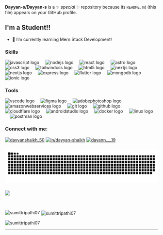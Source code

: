 **Dayyan-s/Dayyan-s** is a ✨ _special_ ✨ repository because its `README.md` (this file) appears on your GitHub profile.


## I'm a Student!!

- 🌱 I’m currently learning Mern Stack Development!


### Skills
<div align="left">
  <img src="https://skillicons.dev/icons?i=js" height="30" alt="javascript logo"  />
  <img width="12"  />
  <img src="https://skillicons.dev/icons?i=nodejs" height="30" alt="nodejs logo"  />
  <img width="12"  />
  <img src="https://skillicons.dev/icons?i=react" height="30" alt="react logo"  />
  <img width="12"  />
  <img src="https://skillicons.dev/icons?i=redux" height="30" alt="astro logo"  />
  <img width="12"  />
  <img src="https://skillicons.dev/icons?i=css" height="30" alt="css3 logo"  />
  <img width="12"  />
  <img src="https://skillicons.dev/icons?i=tailwind" height="30" alt="tailwindcss logo"  />
  <img width="12"  />
  <img src="https://skillicons.dev/icons?i=html" height="30" alt="html5 logo"  />
  <img width="12"  />
  <img src="https://skillicons.dev/icons?i=nextjs" height="30" alt="nextjs logo"  />
  <img width="12"  />
  <img src="https://skillicons.dev/icons?i=svelte" height="30" alt="nextjs logo"  />
  <img width="12"  />
  <img src="https://skillicons.dev/icons?i=express" height="30" alt="express logo"  />
  <img width="12"  />
  <img src="https://skillicons.dev/icons?i=flutter" height="30" alt="flutter logo"  />
  <img width="12"  />
  <img src="https://skillicons.dev/icons?i=mongodb" height="30" alt="mongodb logo"  />
  <img width="12"  />
  <img src="https://skillicons.dev/icons?i=firebase" height="30" alt="ionic logo"  />
</div>

###
### Tools
<div align="left">
  <img src="https://skillicons.dev/icons?i=vscode" height="30" alt="vscode logo"  />
  <img width="12"  />
  <img src="https://skillicons.dev/icons?i=figma" height="30" alt="figma logo"  />
  <img width="12"  />
  <img src="https://cdn.simpleicons.org/adobephotoshop/31A8FF" height="30" alt="adobephotoshop logo"  />
  <img width="12"  />
  <img src="https://skillicons.dev/icons?i=aws" height="30" alt="amazonwebservices logo"  />
  <img width="12"  />
  <img src="https://skillicons.dev/icons?i=git" height="30" alt="git logo"  />
  <img width="12"  />
  <img src="https://skillicons.dev/icons?i=github" height="30" alt="github logo"  />
  <img width="12"  />
  <img src="https://skillicons.dev/icons?i=cloudflare" height="30" alt="cloudflare logo"  />
  <img width="12"  />
  <img src="https://skillicons.dev/icons?i=androidstudio" height="30" alt="androidstudio logo"  />
  <img width="12"  />
  <img src="https://skillicons.dev/icons?i=docker" height="30" alt="docker logo"  />
  <img width="12"  />
  <img src="https://skillicons.dev/icons?i=linux" height="30" alt="linux logo"  />
  <img width="12"  />
  <img src="https://skillicons.dev/icons?i=postman" height="30" alt="postman logo"  />
</div>

###
<h3 align="left">Connect with me:</h3>
<p align="left">
<a href="https://twitter.com/dayyanshaikh_50" target="blank"><img align="center" src="https://raw.githubusercontent.com/rahuldkjain/github-profile-readme-generator/master/src/images/icons/Social/twitter.svg" alt="dayyanshaikh_50" height="30" width="40" /></a>
<a href="https://linkedin.com/in/in/dayyan-shaikh" target="blank"><img align="center" src="https://raw.githubusercontent.com/rahuldkjain/github-profile-readme-generator/master/src/images/icons/Social/linked-in-alt.svg" alt="in/dayyan-shaikh" height="30" width="40" /></a>
<a href="https://instagram.com/dayann___19" target="blank"><img align="center" src="https://raw.githubusercontent.com/rahuldkjain/github-profile-readme-generator/master/src/images/icons/Social/instagram.svg" alt="dayann___19" height="30" width="40" /></a>
</p>

###

![snake gif](https://raw.githubusercontent.com/Platane/snk/output/github-contribution-grid-snake.svg)



###

[![](https://visitcount.itsvg.in/api?id=DevRohit06&label=Profile%20Views&color=12&pretty=false)](https://visitcount.itsvg.in)

<br />
<p><img align="left"" src="https://github-readme-stats.vercel.app/api/top-langs?username=dayyan-shaikh&show_icons=true&locale=en&layout=compact" alt="sumittripathi07" /></p>

<p>&nbsp;<img align="center"  bottom="50px" src="https://github-readme-stats.vercel.app/api?username=dayyan-shaikh&show_icons=true&locale=en" alt="sumittripathi07" /></p>

<p><img align="center" src="https://github-readme-streak-stats.herokuapp.com/?user=dayyan-shaikh&" alt="sumittripathi07" /></p>



---



